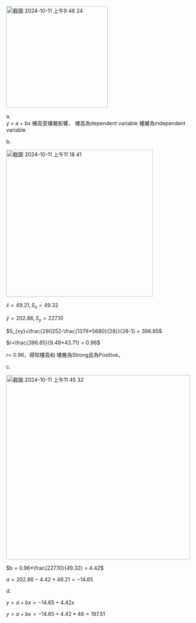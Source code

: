 
<img width="274" alt="截圖 2024-10-11 上午9 46 24" src="https://github.com/user-attachments/assets/7c156fe0-d3dd-4e01-9a6c-dbf423380774">

a.  
y = a + bx
樓高受樓層影響，
樓高為dependent variable
樓層為independent variable

b. 

<img width="396" alt="截圖 2024-10-11 上午11 18 41" src="https://github.com/user-attachments/assets/43f079e7-4885-4920-9611-f36f4bb45d8c">


$\bar{x}= 49.21, S_{x} = 49.32$

   $\bar{y}= 202.86, S_{y} = 227.10$
   
   $S_{xy}=\frac{290252-\frac{1378*5680}{28}}{28-1} = 396.85$

   $r=\frac{396.85}{9.49*43.71} = 0.96$

   r= 0.96，得知樓高和 樓層為Strong且為Positive。
   
c.

<img width="497" alt="截圖 2024-10-11 上午11 45 32" src="https://github.com/user-attachments/assets/044ab717-e0ca-4913-bf33-3f1a431c2b59">

   $b = 0.96*\frac{227.10}{49.32} = 4.42$

   $a = 202.86 - 4.42*49.21 = -14.65$

d.

   $y = a + bx = -14.65 + 4.42x$
   
   $y = a + bx = -14.65 + 4.42* 48 = 197.51$

